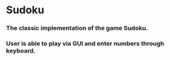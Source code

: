 # Sudoku

### The classic implementation of the game Sudoku.
### User is able to play via GUI and enter numbers through keyboard.
